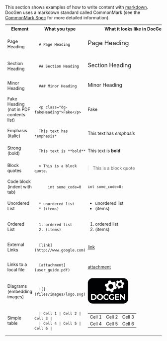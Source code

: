 This section shows examples of how to write content with [markdown](https://www.markdownguide.org/). DocGen uses a
markdown standard called CommonMark (see the [CommonMark Spec](http://spec.commonmark.org) for more detailed
information).

<style>
.reference pre, .reference table, .reference blockquote {
  margin: 0;
}
.reference .codeCell pre {
  border: none;
  border-radius: 0;
}
.reference .codeCell {
  padding: 0;
}
</style>

<div>

<table class="reference" style="width: 100%">

<tr><th>Element</th><th>What you type</th><th>What it looks like in DocGen</th></tr>

<tr>
 <td class="r1">Page Heading</td>
 <td class="codeCell"><pre><code>  
  # Page Heading
 </code></pre></td>
 <td>
  <p class="dg-fakeHeading" style="font-size: 20px; padding-bottom: 6px;">Page Heading</p>
</td>
</tr>

<tr>
 <td class="r1">Section Heading</td>
 <td class="codeCell"><pre><code> 
  ## Section Heading
 </code></pre></td>
 <td>
  <p class="dg-fakeHeading" style="font-size: 18px; padding-bottom: 4px;">Section Heading</p>
 </td>
</tr>

<tr>
 <td class="r1">Minor Heading</td>
 <td class="codeCell"><pre><code> 
  ### Minor Heading
 </code></pre></td>
 <td>
  <p class="dg-fakeHeading" style="font-size: 16px; padding-bottom: 4px;">Minor Heading</p>
 </td>
</tr>

<tr>
 <td class="r1">Fake Heading<br />(not in PDF contents list)</td>
 <td class="codeCell"><pre><code> 
  &lt;p class="dg-fakeHeading">Fake&lt;/p>
 </code></pre></td>
 <td>
  <p class="dg-fakeHeading">Fake</p>
 </td>
</tr>

<tr>
 <td class="r1">Emphasis (italic)</td>
 <td class="codeCell"><pre><code> 
  This text has *emphasis*
 </code></pre></td>
 <td>This text has <em>emphasis</em></td>
</tr>

<tr>
 <td class="r1">Strong (bold)</td>
 <td class="codeCell"><pre><code> 
  This text is **bold**
 </code></pre></td>
 <td>This text is <strong>bold</strong></td>
</tr>

<tr>
 <td class="r1">Block quotes</td>
<td class="codeCell"><pre><code>   
  > This is a block quote.
 </code></pre></td>
 <td><blockquote>This is a block quote</blockquote></td>
</tr>

<tr>
 <td class="r1">Code block<br/> (indent with tab)</td>
 <td class="codeCell"><pre><code> 
 &nbsp;&nbsp;&nbsp;&nbsp;&nbsp;int some_code=0
 </code></pre></td>
 <td><pre><code>int some_code=0;</code></pre></td>
</tr>

<tr>
 <td class="r1">Unordered List</td>
 <td class="codeCell"><pre><code> 
  * unordered list
  * (items)
 </code></pre></td>
 <td><ul><li>unordered list</li><li>(items)</li></ul></td>
</tr>

<tr>
 <td class="r1">Ordered List</td>
 <td class="codeCell"><pre><code> 
  1. ordered list
  2. (items)
 </code></pre></td>
 <td><ol><li>ordered list</li><li>(items)</li></ol></td>
</tr>

<tr>
 <td class="r1">External Links</td>
 <td class="codeCell"><pre><code> 
  [link](http://www.google.com)
 </code></pre></td>
 <td><a href="http://www.google.com">link</a></td>
</tr>

<tr>
 <td class="r1">Links to a local file</td>
 <td class="codeCell"><pre><code> 
  [attachment](user_guide.pdf)
 </code></pre></td>
 <td><a href="user_guide.pdf">attachment</a></td>
</tr>

<tr>
 <td class="r1">Diagrams<br/> (embedding images)</td>
 <td class="codeCell"><pre><code> 
  ![](files/images/logo.svg)
 </code></pre></td>
 <td><img src="files/images/logo.svg"></td>
</tr>

<tr>
 <td class="r1">Simple table</td>
 <td class="codeCell"><pre><code>  
  | Cell 1 | Cell 2 | Cell 3 |
  | Cell 4 | Cell 5 | Cell 6 |
 </code></pre></td>
 <td>
 
  <table style="width:300px;">
   <tr><td>Cell 1</td><td>Cell 2</td><td>Cell 3</td></tr>
   <tr><td>Cell 4</td><td>Cell 5</td><td>Cell 6</td></tr>
  </table>
  
 </td>
</tr>

</table>
</div>